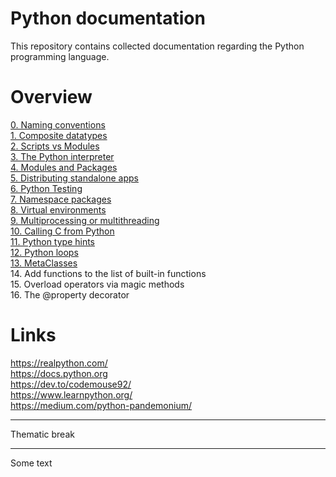 # Python documentation
This repository contains collected documentation regarding the Python programming language.

# Overview
[0. Naming conventions](doc/naming_conventions.md)  
[1. Composite datatypes](doc/composite_datatypes.md)  
[2. Scripts vs Modules](doc/scripts_vs_modules.md)  
[3. The Python interpreter](doc/python_interpreter.md)  
[4. Modules and Packages](doc/modules_and_packages.md)  
[5. Distributing standalone apps](doc/distribute_standalone_apps.md)  
[6. Python Testing](doc/python_testing.md)  
[7. Namespace packages](doc/python_package_init_file.md)  
[8. Virtual environments](doc/venv.md)  
[9. Multiprocessing or multithreading](doc/multiprocessing.md)  
[10. Calling C from Python](doc/python_bindings.md)  
[11. Python type hints](doc/python_hints.md)  
[12. Python loops](doc/python_loops.md)  
[13. MetaClasses](doc/metaclasses.md)    
14. Add functions to the list of built-in functions  
15. Overload operators via magic methods  
16. The @property decorator

# Links
https://realpython.com/  
https://docs.python.org  
https://dev.to/codemouse92/  
https://www.learnpython.org/  
https://medium.com/python-pandemonium/  

---
Thematic break

---

Some text

